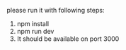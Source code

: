 please run it with following steps:

1. npm install
2. npm run dev
3. It should be available on port 3000
